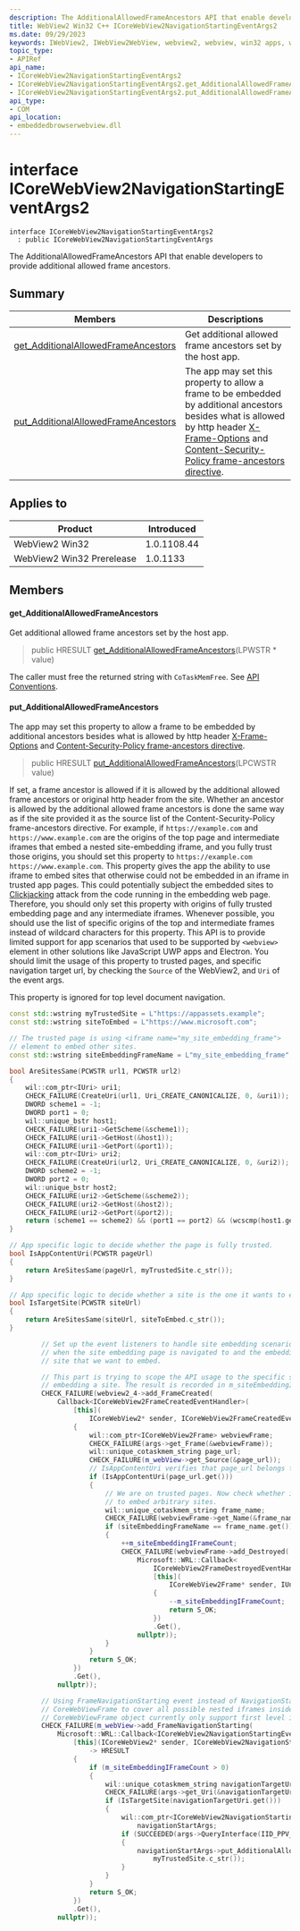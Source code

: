 ```yaml
---
description: The AdditionalAllowedFrameAncestors API that enable developers to provide additional allowed frame ancestors.
title: WebView2 Win32 C++ ICoreWebView2NavigationStartingEventArgs2
ms.date: 09/29/2023
keywords: IWebView2, IWebView2WebView, webview2, webview, win32 apps, win32, edge, ICoreWebView2, ICoreWebView2Controller, browser control, edge html, ICoreWebView2NavigationStartingEventArgs2
topic_type: 
- APIRef
api_name:
- ICoreWebView2NavigationStartingEventArgs2
- ICoreWebView2NavigationStartingEventArgs2.get_AdditionalAllowedFrameAncestors
- ICoreWebView2NavigationStartingEventArgs2.put_AdditionalAllowedFrameAncestors
api_type:
- COM
api_location:
- embeddedbrowserwebview.dll
---
```


# interface ICoreWebView2NavigationStartingEventArgs2

```
interface ICoreWebView2NavigationStartingEventArgs2
  : public ICoreWebView2NavigationStartingEventArgs
```

The AdditionalAllowedFrameAncestors API that enable developers to provide additional allowed frame ancestors.

## Summary

 Members                        | Descriptions
--------------------------------|---------------------------------------------
[get_AdditionalAllowedFrameAncestors](#get_additionalallowedframeancestors) | Get additional allowed frame ancestors set by the host app.
[put_AdditionalAllowedFrameAncestors](#put_additionalallowedframeancestors) | The app may set this property to allow a frame to be embedded by additional ancestors besides what is allowed by http header [X-Frame-Options](https://developer.mozilla.org/docs/Web/HTTP/Headers/X-Frame-Options) and [Content-Security-Policy frame-ancestors directive](https://developer.mozilla.org/docs/Web/HTTP/Headers/Content-Security-Policy/frame-ancestors).

## Applies to

Product                         | Introduced
--------------------------------|---------------------------------------------
WebView2 Win32            |    1.0.1108.44
WebView2 Win32 Prerelease |    1.0.1133

## Members

#### get_AdditionalAllowedFrameAncestors

Get additional allowed frame ancestors set by the host app.

> public HRESULT [get_AdditionalAllowedFrameAncestors](#get_additionalallowedframeancestors)(LPWSTR * value)

The caller must free the returned string with `CoTaskMemFree`. See [API Conventions](/microsoft-edge/webview2/concepts/win32-api-conventions#strings).

#### put_AdditionalAllowedFrameAncestors

The app may set this property to allow a frame to be embedded by additional ancestors besides what is allowed by http header [X-Frame-Options](https://developer.mozilla.org/docs/Web/HTTP/Headers/X-Frame-Options) and [Content-Security-Policy frame-ancestors directive](https://developer.mozilla.org/docs/Web/HTTP/Headers/Content-Security-Policy/frame-ancestors).

> public HRESULT [put_AdditionalAllowedFrameAncestors](#put_additionalallowedframeancestors)(LPCWSTR value)

If set, a frame ancestor is allowed if it is allowed by the additional allowed frame ancestors or original http header from the site. Whether an ancestor is allowed by the additional allowed frame ancestors is done the same way as if the site provided it as the source list of the Content-Security-Policy frame-ancestors directive. For example, if `https://example.com` and `https://www.example.com` are the origins of the top page and intermediate iframes that embed a nested site-embedding iframe, and you fully trust those origins, you should set this property to `https://example.com https://www.example.com`. This property gives the app the ability to use iframe to embed sites that otherwise could not be embedded in an iframe in trusted app pages. This could potentially subject the embedded sites to [Clickjacking](https://en.wikipedia.org/wiki/Clickjacking) attack from the code running in the embedding web page. Therefore, you should only set this property with origins of fully trusted embedding page and any intermediate iframes. Whenever possible, you should use the list of specific origins of the top and intermediate frames instead of wildcard characters for this property. This API is to provide limited support for app scenarios that used to be supported by `<webview>` element in other solutions like JavaScript UWP apps and Electron. You should limit the usage of this property to trusted pages, and specific navigation target url, by checking the `Source` of the WebView2, and `Uri` of the event args.

This property is ignored for top level document navigation.

```cpp
const std::wstring myTrustedSite = L"https://appassets.example";
const std::wstring siteToEmbed = L"https://www.microsoft.com";

// The trusted page is using <iframe name="my_site_embedding_frame">
// element to embed other sites.
const std::wstring siteEmbeddingFrameName = L"my_site_embedding_frame";

bool AreSitesSame(PCWSTR url1, PCWSTR url2)
{
    wil::com_ptr<IUri> uri1;
    CHECK_FAILURE(CreateUri(url1, Uri_CREATE_CANONICALIZE, 0, &uri1));
    DWORD scheme1 = -1;
    DWORD port1 = 0;
    wil::unique_bstr host1;
    CHECK_FAILURE(uri1->GetScheme(&scheme1));
    CHECK_FAILURE(uri1->GetHost(&host1));
    CHECK_FAILURE(uri1->GetPort(&port1));
    wil::com_ptr<IUri> uri2;
    CHECK_FAILURE(CreateUri(url2, Uri_CREATE_CANONICALIZE, 0, &uri2));
    DWORD scheme2 = -1;
    DWORD port2 = 0;
    wil::unique_bstr host2;
    CHECK_FAILURE(uri2->GetScheme(&scheme2));
    CHECK_FAILURE(uri2->GetHost(&host2));
    CHECK_FAILURE(uri2->GetPort(&port2));
    return (scheme1 == scheme2) && (port1 == port2) && (wcscmp(host1.get(), host2.get()) == 0);
}

// App specific logic to decide whether the page is fully trusted.
bool IsAppContentUri(PCWSTR pageUrl)
{
    return AreSitesSame(pageUrl, myTrustedSite.c_str());
}

// App specific logic to decide whether a site is the one it wants to embed.
bool IsTargetSite(PCWSTR siteUrl)
{
    return AreSitesSame(siteUrl, siteToEmbed.c_str());
}
```

```cpp
        // Set up the event listeners to handle site embedding scenario. The code will take effect
        // when the site embedding page is navigated to and the embedding iframe navigates to the
        // site that we want to embed.

        // This part is trying to scope the API usage to the specific scenario where we are
        // embedding a site. The result is recorded in m_siteEmbeddingIFrameCount.
        CHECK_FAILURE(webview2_4->add_FrameCreated(
            Callback<ICoreWebView2FrameCreatedEventHandler>(
                [this](
                    ICoreWebView2* sender, ICoreWebView2FrameCreatedEventArgs* args) -> HRESULT
                {
                    wil::com_ptr<ICoreWebView2Frame> webviewFrame;
                    CHECK_FAILURE(args->get_Frame(&webviewFrame));
                    wil::unique_cotaskmem_string page_url;
                    CHECK_FAILURE(m_webView->get_Source(&page_url));
                    // IsAppContentUri verifies that page_url belongs to  the app.
                    if (IsAppContentUri(page_url.get()))
                    {
                        // We are on trusted pages. Now check whether it is the iframe we plan
                        // to embed arbitrary sites.
                        wil::unique_cotaskmem_string frame_name;
                        CHECK_FAILURE(webviewFrame->get_Name(&frame_name));
                        if (siteEmbeddingFrameName == frame_name.get())
                        {
                            ++m_siteEmbeddingIFrameCount;
                            CHECK_FAILURE(webviewFrame->add_Destroyed(
                                Microsoft::WRL::Callback<
                                    ICoreWebView2FrameDestroyedEventHandler>(
                                    [this](
                                        ICoreWebView2Frame* sender, IUnknown* args) -> HRESULT
                                    {
                                        --m_siteEmbeddingIFrameCount;
                                        return S_OK;
                                    })
                                    .Get(),
                                nullptr));
                        }
                    }
                    return S_OK;
                })
                .Get(),
            nullptr));

        // Using FrameNavigationStarting event instead of NavigationStarting event of
        // CoreWebViewFrame to cover all possible nested iframes inside the embedded site as
        // CoreWebViewFrame object currently only support first level iframes in the top page.
        CHECK_FAILURE(m_webView->add_FrameNavigationStarting(
            Microsoft::WRL::Callback<ICoreWebView2NavigationStartingEventHandler>(
                [this](ICoreWebView2* sender, ICoreWebView2NavigationStartingEventArgs* args)
                    -> HRESULT
                {
                    if (m_siteEmbeddingIFrameCount > 0)
                    {
                        wil::unique_cotaskmem_string navigationTargetUri;
                        CHECK_FAILURE(args->get_Uri(&navigationTargetUri));
                        if (IsTargetSite(navigationTargetUri.get()))
                        {
                            wil::com_ptr<ICoreWebView2NavigationStartingEventArgs2>
                                navigationStartArgs;
                            if (SUCCEEDED(args->QueryInterface(IID_PPV_ARGS(&navigationStartArgs))))
                            {
                                navigationStartArgs->put_AdditionalAllowedFrameAncestors(
                                    myTrustedSite.c_str());
                            }
                        }
                    }
                    return S_OK;
                })
                .Get(),
            nullptr));
```

